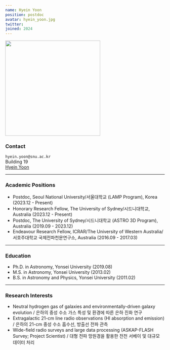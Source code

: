 ```yaml
---
name: Hyein Yoon
position: postdoc
avatar: hyein_yoon.jpg
twitter:
joined: 2024
---
```


<img width="300" src="{{site.baseurl}}/images/people/{{page.avatar}}" data-action="zoom">

### Contact

<i class="fa fa-envelope-o"></i>  `hyein.yoon@snu.ac.kr`<br>
<i class="fa fa-building"></i> Building 19 <br> 
<i class="fa fa-bar-chart"></i> [Hyein Yoon](https://hyeinyoon.github.io/)

<hr>

### Academic Positions

* Postdoc, Seoul National University/서울대학교 (LAMP Program), Korea (2023.12 - Present)
* Honorary Research Fellow, The University of Sydney/시드니대학교, Australia (2023.12 - Present)
* Postdoc, The University of Sydney/시드니대학교 (ASTRO 3D Program), Australia (2019.09 - 2023.12)
* Endeavour Research Fellow, ICRAR/The University of Western Australia/서호주대학교 국제전파천문연구소, Australia (2016.09 - 2017.03)

<hr> 

### Education

* Ph.D. in Astronomy, Yonsei University (2019.08)
* M.S. in Astronomy, Yonsei University (2013.02)
* B.S. in Astronomy and Physics, Yonsei University (2011.02)

<hr>

### Research Interests

* Neutral hydrogen gas of galaxies and environmentally-driven galaxy evolution / 은하의 중성 수소 가스 특성 및 환경에 따른 은하 진화 연구
* Extragalactic 21-cm line radio observations (HI absorption and emission) / 은하의 21-cm 중성 수소 흡수선, 방출선 전파 관측 
* Wide-field radio surveys and large data processing (ASKAP-FLASH Survey; Project Scientist) / 대형 전파 망원경을 활용한 전천 서베이 및 대규모 데이터 처리
